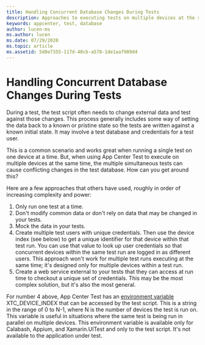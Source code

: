 ```yaml
---
title: Handling Concurrent Database Changes During Tests
description: Approaches to executing tests on multiple devices at the same time that are making changes to the same database.
keywords: appcenter, test, database
author: lucen-ms
ms.author: lucen
ms.date: 07/29/2020
ms.topic: article
ms.assetid: 5d0e7355-117d-40cb-a578-1de1aaf989d4 
---
```


# Handling Concurrent Database Changes During Tests
During a test, the test script often needs to change external data and test against those changes. This process generally includes some way of setting the data back to a known or pristine state so the tests are written against a known initial state. It may involve a test database and credentials for a test user. 

This is a common scenario and works great when running a single test on one device at a time. But, when using App Center Test to execute on multiple devices at the same time, the multiple simultaneous tests can cause conflicting changes in the test database. How can you get around this? 

Here are a few approaches that others have used, roughly in order of increasing complexity and power:

1. Only run one test at a time.
2. Don't modify common data or don't rely on data that may be changed in your tests.
3. Mock the data in your tests.
4. Create multiple test users with unique credentials. Then use the device index (see below) to get a unique identifier for that device within that test run. You can use that value to look up user credentials so that concurrent devices within the same test run are logged in as different users. This approach won't work for multiple test runs executing at the same time; it's designed only for multiple devices within a test run.
6. Create a web service external to your tests that they can access at run time to checkout a unique set of credentials. This may be the most complex solution, but it's also the most general.
    
For number 4 above, App Center Test has an [environment variable](~/test-cloud/environment-variables.md) XTC_DEVICE_INDEX that can be accessed by the test script. This is a string in the range of 0 to N-1, where N is the number of devices the test is run on. This variable is useful in situations where the same test is being run in parallel on multiple devices. This environment variable is available only for Calabash, Appium, and Xamarin.UITest and only to the test script. It's not available to the application under test.